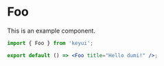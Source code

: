 # Foo

This is an example component.

```jsx
import { Foo } from 'keyui';

export default () => <Foo title="Hello dumi!" />;
```
